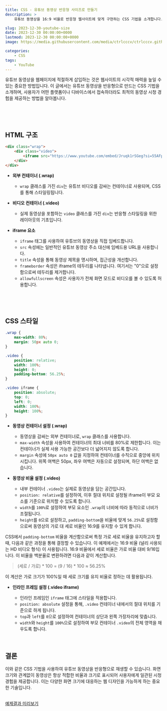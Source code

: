 ```yaml
---
title: CSS - 유튜브 동영상 반응형 사이즈로 만들기
description: >  
    유튜브 동영상을 16:9 비율로 반응형 웹사이트에 맞게 구현하는 CSS 기법을 소개합니다. 가로 세로 비율을 유지하며 모든 디바이스에서 완벽하게 표현되는 비디오 삽입 방법을 설명합니다.

slug: 2023-12-30-youtube-size
date: 2023-12-30 00:00:00+0000
lastmod: 2023-12-30 00:00:00+0000
image: https://media.githubusercontent.com/media/ctrlcccv/ctrlcccv.github.io/master/assets/img/post/2023-12-30-youtube-size.webp

categories:
    - CSS
tags:
    - YouTube
---
```

유튜브 동영상을 웹페이지에 적절하게 삽입하는 것은 웹사이트의 시각적 매력을 높일 수 있는 중요한 방법입니다. 이 글에서는 유튜브 동영상을 반응형으로 만드는 CSS 기법을 소개하며, 사용자가 어떤 플랫폼이나 디바이스에서 접속하더라도 최적의 동영상 시청 경험을 제공하는 방법을 알아봅니다.  

<br>

<ins class="adsbygoogle"
     style="display:block; text-align:center;"
     data-ad-layout="in-article"
     data-ad-format="fluid"
     data-ad-client="ca-pub-8535540836842352"
     data-ad-slot="2974559225"></ins>
<script>
     (adsbygoogle = window.adsbygoogle || []).push({});
</script>


<br>

## HTML 구조

```html
<div class="wrap">
    <div class="video">
        <iframe src="https://www.youtube.com/embed/Jruqk1rSGeg?si=55AFpgUVVnuSOb7p" title="YouTube video player" frameborder="0" allow="accelerometer; autoplay; clipboard-write; encrypted-media; gyroscope; picture-in-picture; web-share" allowfullscreen></iframe>
    </div>
</div>
```
* **외부 컨테이너 (.wrap)**
  * `wrap` 클래스를 가진 `div`는 유튜브 비디오를 감싸는 컨테이너로 사용되며, CSS를 통해 스타일링됩니다.

* **비디오 컨테이너 (.video)**
  * 실제 동영상을 포함하는 `video` 클래스를 가진 `div`는 반응형 스타일링을 위한 레이아웃의 기초입니다.

* **iframe 요소**
  * `iframe` 태그를 사용하여 유튜브의 동영상을 직접 임베드합니다.
  * `src` 속성에는 일반적인 유튜브 동영상 주소 대신에 임베드용 URL을 사용합니다.
  * `title` 속성을 통해 동영상 제목을 명시하며, 접근성을 개선합니다.
  * `frameborder` 속성은 iframe의 테두리를 나타냅니다. 여기서는 "0"으로 설정함으로써 테두리를 제거합니다.
  * `allowfullscreen` 속성은 사용자가 전체 화면 모드로 비디오를 볼 수 있도록 허용합니다.  

<br>

<ins class="adsbygoogle"
     style="display:block; text-align:center;"
     data-ad-layout="in-article"
     data-ad-format="fluid"
     data-ad-client="ca-pub-8535540836842352"
     data-ad-slot="2974559225"></ins>
<script>
     (adsbygoogle = window.adsbygoogle || []).push({});
</script>


<br>

## CSS 스타일
```css
.wrap {
    max-width: 80%; 
    margin: 50px auto 0; 
}

.video {
    position: relative;
    width: 100%;
    height: 0; 
    padding-bottom: 56.25%; 
}

.video iframe {
    position: absolute;
    top: 0; 
    left: 0;
    width: 100%; 
    height: 100%; 
} 
```

* **동영상 컨테이너 설정 (.wrap)**  
  * 동영상을 감싸는 외부 컨테이너로, `wrap` 클래스를 사용합니다.
  * `max-width` 속성을 사용하여 컨테이너의 최대 너비를 80%로 제한합니다. 이는 컨테이너가 실제 사용 가능한 공간보다 더 넓어지지 않도록 합니다.
  * `margin` 속성에 `50px auto 0` 값을 지정하여 컨테이너를 수직으로 중앙에 위치시킵니다. 위쪽 여백은 50px, 좌우 여백은 자동으로 설정되며, 하단 여백은 없습니다.  

* **동영상 비율 설정 (.video)**  
  * 내부 컨테이너 `.video`는 실제로 동영상을 담는 공간입니다.
  * `position: relative`를 설정하여, 이후 절대 위치로 설정될 iframe이 부모 요소를 기준으로 위치할 수 있도록 합니다.
  * `width`를 `100%`로 설정하여 부모 요소인 `.wrap`의 너비에 따라 동적으로 너비가 조절됩니다.
  * `height`를 `0`으로 설정하고, `padding-bottom`을 비율에 맞게 `56.25%`로 설정함으로써 동영상의 가로 대 세로 비율인 16:9를 유지할 수 있게 합니다.  

CSS에서 `padding-bottom` 비율을 계산함으로써 특정 가로 세로 비율을 유지하고자 할 때, 다음과 같은 과정을 통해 결정할 수 있습니다. 이 예제에서는 16:9 비율 (널리 사용되는 HD 비디오 형식) 이 사용됩니다. 16:9 비율에서 세로 비율은 가로 비율 대비 9/16입니다. 이 비율을 백분율로 변환하려면 다음과 같이 계산합니다.

> (세로 / 가로) * 100 = (9 / 16) * 100 ≈ 56.25%

이 계산은 가로 크기가 100%일 때 세로 크기를 유지 비율로 정하는 데 활용됩니다.    

* **인라인 프레임 설정 (.video iframe)**  

  * 인라인 프레임인 `iframe` 태그에 스타일을 적용합니다.
  * `position: absolute` 설정을 통해, `.video` 컨테이너 내에서의 절대 위치를 기준으로 하게 됩니다.
  * `top`과 `left`를 `0`으로 설정하여 컨테이너의 상단과 왼쪽 가장자리에 맞춥니다.
  * `width`와 `height`를 `100%`으로 설정하여 부모 컨테이너 `.video`의 전체 영역을 채우도록 합니다.    
<br>

## 결론 
이와 같은 CSS 기법을 사용하여 유튜브 동영상을 반응형으로 재생할 수 있습니다. 화면 크기와 관계없이 동영상은 항상 적합한 비율과 크기로 표시되어 사용자에게 일관된 시청 경험을 제공합니다. 이는 다양한 화면 크기에 대응하는 웹 디자인을 가능하게 하는 중요한 기술입니다.   
<br>

<div class="btn_wrap">
    <a target="_blank" href="https://ctrlcccv.github.io/ctrlcccv-demo/2023-12-30-youtube-size/">예제결과 미리보기</a>
</div>

